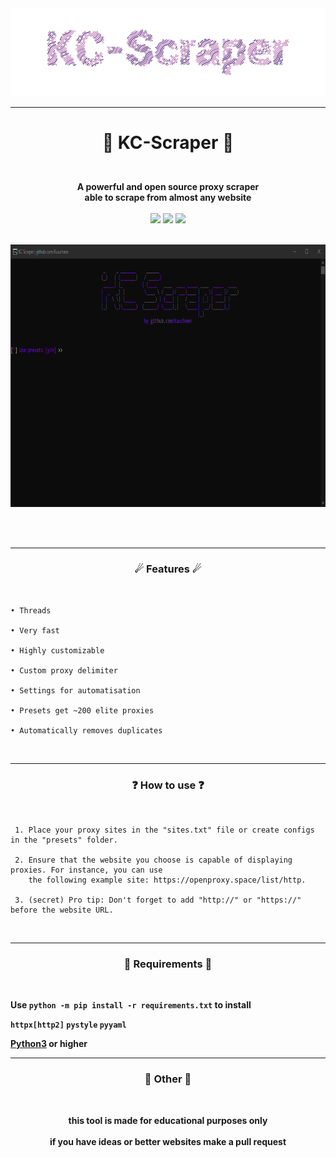 <div align="center">
<img src="assets/logo.svg">
</div>

---

# <p align="center">👾 KC-Scraper 👾</p>
<br>

<div align="center">
<strong>A powerful and open source proxy scraper <br> able to scrape from almost any website </strong>
</div>

<br>

<div align="center">
<img src="https://img.shields.io/github/downloads/Kuucheen/KC-Scraper/total.svg">
<img src="https://img.shields.io/github/license/Kuucheen/KC-Scraper.svg">
<img src="https://img.shields.io/github/issues/Kuucheen/KC-Scraper.svg">
</div>

<br>

<p align="center">
<img src="assets/preview.gif" width="800" height=420">
</p>
<br>
<br>

-----

### <p align="center">☄ Features ☄</p>
<br>

    • Threads
                     
    • Very fast

    • Highly customizable
    
    • Custom proxy delimiter

    • Settings for automatisation
                     
    • Presets get ~200 elite proxies

    • Automatically removes duplicates

<br>

-----

### <p align="center">❓ How to use ❓</p>
<br>

     1. Place your proxy sites in the "sites.txt" file or create configs in the "presets" folder.

     2. Ensure that the website you choose is capable of displaying proxies. For instance, you can use 
        the following example site: https://openproxy.space/list/http.

     3. (secret) Pro tip: Don't forget to add "http://" or "https://" before the website URL.
<br>

-----

### <p align="center">🔩 Requirements 🔩</p>
<br>

<strong>Use `python -m pip install -r requirements.txt` to install


`httpx[http2]`
`pystyle`
`pyyaml`

<a href="https://www.python.org/">Python3</a> or higher
<br>

----
### <p align="center">📌 Other 📌</p>
<br>                                 
<p align="center"><strong>this tool is made for educational purposes only</strong><br><br>if you have ideas or better websites make a pull request</p>

